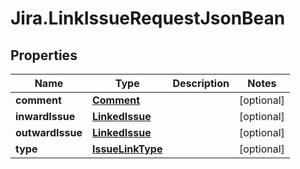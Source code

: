 # Jira.LinkIssueRequestJsonBean

## Properties

Name | Type | Description | Notes
------------ | ------------- | ------------- | -------------
**comment** | [**Comment**](Comment.md) |  | [optional] 
**inwardIssue** | [**LinkedIssue**](LinkedIssue.md) |  | [optional] 
**outwardIssue** | [**LinkedIssue**](LinkedIssue.md) |  | [optional] 
**type** | [**IssueLinkType**](IssueLinkType.md) |  | [optional] 


